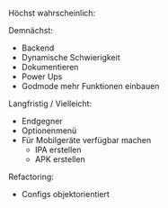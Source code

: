 Höchst wahrscheinlich:


Demnächst:
- Backend
- Dynamische Schwierigkeit
- Dokumentieren
- Power Ups
- Godmode mehr Funktionen einbauen

Langfristig / Vielleicht:
- Endgegner
- Optionenmenü
- Für Mobilgeräte verfügbar machen
  - IPA erstellen
  - APK erstellen


Refactoring:
- Configs objektorientiert